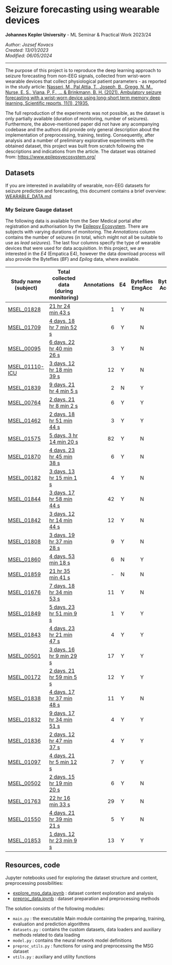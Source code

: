 Seizure forecasting using wearable devices
==================================
**Johannes Kepler University** - ML Seminar & Practical Work 2023/24  

*Author: Jozsef Kovacs*  
*Created: 13/01/2023*  
*Modified: 06/05/2024*

---

The purpose of this project is to reproduce the deep learning approach to seizure forecasting from non-EEG signals,
collected from wrist-worn wearable devices that collect physiological patient parameters - as reported in the study
article:
    [Nasseri, M., Pal Attia, T., Joseph, B., Gregg, N. M., Nurse, E. S., Viana, P. F., ... & Brinkmann, B. H. (2021).
    Ambulatory seizure forecasting with a wrist-worn device using long-short term memory deep learning.
    Scientific reports, 11(1), 21935.](https://www.nature.com/articles/s41598-021-01449-2)

The full reproduction of the experiments was not possible, as the dataset is only partially available (duration of
monitoring, number of seizures). Furthermore, the above-mentioned paper did not have any acompanying codebase and
the authors did provide only general description about the implementation of preprocessing, training, testing.
Consequently, after analysis and a number of preliminary explorative experiments with the obtained dataset, 
this project was built from scratch following  the descriptions and indications from the article. 
The dataset was obtained from: https://www.epilepsyecosystem.org/

## Datasets

If you are interested in availability of wearable, non-EEG datasets for seizure prediction and forecasting, 
this document contains a brief overview: [WEARABLE_DATA.md](../../data/WEARABLE_DATA.md)   

### My Seizure Gauge dataset  

The following data is available from the Seer Medical portal after registration and authorisation by the 
[Epilepsy Ecosystem](https://www.epilepsyecosystem.org/). There are subjects with varying durations of
monitoring. The *Annotations* column contains the number of seizures (in total, which might not all be 
suitable to use as *lead seizures*). The last four columns specify the type of wearable devices that were
used for data acquisition. In this project, we are interested in the *E4* (Empatica E4), however the data
download process will also provide the Byteflies (*BF*) and *Epilog* data, where available.   


| Study name (subject)                                                                       | Total collected data (during monitoring)                                                              | Annotations | E4 | Byteflies EmgAcc | Byteflies AccPpg | Epilog  |
|--------------------------------------------------------------------------------------------| ----------------------------------------------------------------------------------------------------- |------------:|:--:|:----------------:|:----------------:|:-------:|
| [MSEL_01828](https://app.seermedical.com/studies/9ef709ff-51f6-493f-aabb-3fa8eb3eca12)     | [21 hr 24 min 43 s](https://app.seermedical.com/studies/9ef709ff-51f6-493f-aabb-3fa8eb3eca12)         |           1 | Y  |        N         |        N         |    N    |
| [MSEL_01709](https://app.seermedical.com/studies/f12d339c-9e10-4990-a22f-daf026c3fd71)     | [4 days, 18 hr 7 min 52 s](https://app.seermedical.com/studies/f12d339c-9e10-4990-a22f-daf026c3fd71)  |           6 | Y  |        N         |        N         |    N    |
| [MSEL_00095](https://app.seermedical.com/studies/ab50e3dd-4901-4efb-a08a-bc4123fd793d)     | [6 days, 22 hr 40 min 26 s](https://app.seermedical.com/studies/ab50e3dd-4901-4efb-a08a-bc4123fd793d) |           3 | Y  |        N         |        N         |    N    |
| [MSEL_01110-ICU](https://app.seermedical.com/studies/ab1d9a55-190a-431f-ad31-653e137f584c) | [3 days, 12 hr 18 min 39 s](https://app.seermedical.com/studies/ab1d9a55-190a-431f-ad31-653e137f584c) |          12 | Y  |        N         |        N         |    N    |
| [MSEL_01839](https://app.seermedical.com/studies/339e629a-588a-4581-8bca-339202ae1c46)     | [9 days, 21 hr 4 min 5 s](https://app.seermedical.com/studies/339e629a-588a-4581-8bca-339202ae1c46)   |           2 | N  |        Y         |        N         |    N    |
| [MSEL_00764](https://app.seermedical.com/studies/d56246f3-aa34-444d-9d95-28920c1e3507)     | [2 days, 21 hr 8 min 2 s](https://app.seermedical.com/studies/d56246f3-aa34-444d-9d95-28920c1e3507)   |           6 | Y  |        Y         |        N         |    N    |
| [MSEL_01462](https://app.seermedical.com/studies/6dc191c3-45c0-4990-bdf0-8dc6060d1f6e)     | [2 days, 18 hr 51 min 44 s](https://app.seermedical.com/studies/6dc191c3-45c0-4990-bdf0-8dc6060d1f6e) |           3 | Y  |        Y         |        N         |    N    |
| [MSEL_01575](https://app.seermedical.com/studies/3112c100-d71e-438f-96e5-4defc3b9cfa7)     | [5 days, 3 hr 14 min 20 s](https://app.seermedical.com/studies/3112c100-d71e-438f-96e5-4defc3b9cfa7)  |          82 | Y  |        N         |        N         |    N    |
| [MSEL_01870](https://app.seermedical.com/studies/d047df75-f5ea-4e67-8bde-40eae6125016)     | [4 days, 23 hr 45 min 38 s](https://app.seermedical.com/studies/d047df75-f5ea-4e67-8bde-40eae6125016) |           6 | Y  |        N         |        N         |    N    |
| [MSEL_00182](https://app.seermedical.com/studies/c5f9c2a1-81c5-404c-ae40-e55b606e4cd1)     | [3 days, 13 hr 15 min 1 s](https://app.seermedical.com/studies/c5f9c2a1-81c5-404c-ae40-e55b606e4cd1)  |           4 | Y  |        N         |        N         |    N    |
| [MSEL_01844](https://app.seermedical.com/studies/bab85744-4040-4496-b35e-dfb1ed638b73)     | [3 days, 17 hr 58 min 44 s](https://app.seermedical.com/studies/bab85744-4040-4496-b35e-dfb1ed638b73) |          42 | Y  |        N         |        N         |    N    |
| [MSEL_01842](https://app.seermedical.com/studies/72397e46-c424-4580-af50-1c460894664d)     | [3 days, 12 hr 14 min 44 s](https://app.seermedical.com/studies/72397e46-c424-4580-af50-1c460894664d) |          12 | Y  |        N         |        N         |    N    |
| [MSEL_01808](https://app.seermedical.com/studies/fba0f4f1-29c5-4387-b076-c6f788bbcaca)     | [3 days, 19 hr 37 min 28 s](https://app.seermedical.com/studies/fba0f4f1-29c5-4387-b076-c6f788bbcaca) |           9 | Y  |        N         |        N         |    N    |
| [MSEL_01860](https://app.seermedical.com/studies/446364b3-ccb3-4927-8a32-f70ab0f5aa13)     | [4 days, 53 min 18 s](https://app.seermedical.com/studies/446364b3-ccb3-4927-8a32-f70ab0f5aa13)       |           6 | N  |        Y         |        N         |    Y    |
| [MSEL_01859](https://app.seermedical.com/studies/fa0ddd6c-49e7-4fca-a2e6-6f93cd4f31e7)     | [21 hr 35 min 41 s](https://app.seermedical.com/studies/fa0ddd6c-49e7-4fca-a2e6-6f93cd4f31e7)         |          \- | N  |        N         |        N         |    Y    |
| [MSEL_01676](https://app.seermedical.com/studies/2cec788f-8577-4142-bd5e-696a72fcdcda)     | [7 days, 18 hr 34 min 53 s](https://app.seermedical.com/studies/2cec788f-8577-4142-bd5e-696a72fcdcda) |          11 | Y  |        N         |        Y         |    N    |
| [MSEL_01849](https://app.seermedical.com/studies/e41cb887-67a4-4f24-bdf3-a2b7fb94d67d)     | [5 days, 23 hr 51 min 9 s](https://app.seermedical.com/studies/e41cb887-67a4-4f24-bdf3-a2b7fb94d67d)  |           1 | Y  |        Y         |        N         |    N    |
| [MSEL_01843](https://app.seermedical.com/studies/069d4a4e-35cc-44cd-874a-d68d27d0a620)     | [4 days, 23 hr 21 min 47 s](https://app.seermedical.com/studies/069d4a4e-35cc-44cd-874a-d68d27d0a620) |           4 | Y  |        Y         |        Y         |    N    |
| [MSEL_00501](https://app.seermedical.com/studies/4f88cf00-8bf3-43fd-970d-9e434acf6edb)     | [3 days, 16 hr 9 min 29 s](https://app.seermedical.com/studies/4f88cf00-8bf3-43fd-970d-9e434acf6edb)  |          17 | Y  |        Y         |        N         |    N    |
| [MSEL_00172](https://app.seermedical.com/studies/92434006-5506-4d4a-97e4-f7232dfd68bd)     | [2 days, 21 hr 59 min 5 s](https://app.seermedical.com/studies/92434006-5506-4d4a-97e4-f7232dfd68bd)  |          12 | Y  |        Y         |        N         |    N    |
| [MSEL_01838](https://app.seermedical.com/studies/372482db-bcd8-4c79-85aa-16de76d8df69)     | [4 days, 17 hr 37 min 48 s](https://app.seermedical.com/studies/372482db-bcd8-4c79-85aa-16de76d8df69) |          11 | Y  |        N         |        Y         |    N    |
| [MSEL_01832](https://app.seermedical.com/studies/240cbd53-3c68-4358-b30b-52a50c55c6f0)     | [9 days, 17 hr 34 min 51 s](https://app.seermedical.com/studies/240cbd53-3c68-4358-b30b-52a50c55c6f0) |           4 | Y  |        Y         |        N         |    N    |
| [MSEL_01836](https://app.seermedical.com/studies/d4a2290e-b602-4ff3-9a07-b92e851b7c94)     | [2 days, 12 hr 47 min 37 s](https://app.seermedical.com/studies/d4a2290e-b602-4ff3-9a07-b92e851b7c94) |           4 | Y  |        Y         |        N         |    N    |
| [MSEL_01097](https://app.seermedical.com/studies/fff9aaa9-b104-46e8-9227-b1b76d6f333e)     | [4 days, 21 hr 5 min 12 s](https://app.seermedical.com/studies/fff9aaa9-b104-46e8-9227-b1b76d6f333e)  |           7 | Y  |        Y         |        N         |    N    |
| [MSEL_00502](https://app.seermedical.com/studies/19c473e1-14a3-4957-aab5-a5e0f59bc947)     | [2 days, 15 hr 19 min 20 s](https://app.seermedical.com/studies/19c473e1-14a3-4957-aab5-a5e0f59bc947) |           6 | Y  |        N         |        Y         |    N    |
| [MSEL_01763](https://app.seermedical.com/studies/5feefd8a-fdc5-4b9c-8f2e-cba554d0398e)     | [22 hr 16 min 33 s](https://app.seermedical.com/studies/5feefd8a-fdc5-4b9c-8f2e-cba554d0398e)         |          29 | Y  |        N         |        Y         |    N    |
| [MSEL_01550](https://app.seermedical.com/studies/1260d1ec-ba45-4360-8d64-99e5b8e2b3a4)     | [4 days, 21 hr 39 min 21 s](https://app.seermedical.com/studies/1260d1ec-ba45-4360-8d64-99e5b8e2b3a4) |           5 | Y  |        N         |        Y         |    N    |
| [MSEL_01853](https://app.seermedical.com/studies/82730685-2ac8-4be4-a297-1167008bc7d7)     | [1 days, 12 hr 23 min 9 s](https://app.seermedical.com/studies/82730685-2ac8-4be4-a297-1167008bc7d7)  |          13 | Y  |        Y         |        N         |    N    |


## Resources, code

Jupyter notebooks used for exploring the dataset structure and content, preprocessing possibilities:
* [explore_msg_data.ipynb](explore_msg_data.ipynb)  :   dataset content exploration and analysis  
* [preproc_data.ipynb](preproc_data.ipynb)       :   dataset preparation and preprocessing methods  

The solution consists of the following modules:  
* `main.py`     : the executable Main module containing the preparing, training, evaluation and prediction algorithms
* `datasets.py` : contains the custom datasets, data loaders and auxiliary methods related to data loading
* `model.py`    : contains the neural network model definitions
* `preproc_utils.py`    : functions for using and preprocessing the MSG dataset
* `utils.py`    : auxiliary and utility functions
